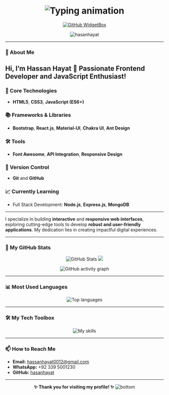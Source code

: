 <h1 align="center">
  <img src="https://readme-typing-svg.demolab.com?font=Fira+Code&size=32&duration=2000&pause=1000&color=34F5FF&center=true&vCenter=true&multiline=true&width=900&height=100&lines=Hi%2C+I'm+Hassan+Hayat!;A+Frontend+Developer+%7C+JavaScript+Enthusiast" alt="Typing animation" />
</h1>  

<div align="center">

[![GitHub WidgetBox](https://github-widgetbox.vercel.app/api/profile?username=hasanhayat&data=followers,repositories,stars,commits&theme=radical&hide_border=true)](https://github.com/Hasanhayat/HasanHayat-widgetbox)

 <img src="https://komarev.com/ghpvc/?username=hasanhayat&label=Profile%20views&color=0e75b6&style=flat" alt="hasanhayat" />

<!--[![committers.top badge](https://user-badge.committers.top/pakistan/hasanhayat.svg)](https://user-badge.committers.top/pakistan/hasanhayat)-->
</div>

---

### 👋 About Me

## Hi, I’m Hassan Hayat 👋 Passionate Frontend Developer and JavaScript Enthusiast!

### 🚀 Core Technologies
- **HTML5**, **CSS3**, **JavaScript (ES6+)**

### 📚 Frameworks & Libraries
- **Bootstrap**, **React.js**, **Material-UI**, **Chakra UI**, **Ant Design**

### 🛠️ Tools
- **Font Awesome**, **API Integration**, **Responsive Design**

### 📂 Version Control
- **Git** and **GitHub**

### 📈 Currently Learning
- Full Stack Development: **Node.js**, **Express.js**, **MongoDB**

---

I specialize in building **interactive** and **responsive web interfaces**, exploring cutting-edge tools to develop **robust and user-friendly applications**. My dedication lies in creating impactful digital experiences.

---

### 🌟 My GitHub Stats

<p align="center">
<img src="https://github-readme-stats.vercel.app/api?username=hasanhayat&theme=github_dark&show_icons=true" alt="GitHub Stats" />
<img src="http://github-readme-streak-stats.herokuapp.com?user=hasanhayat&theme=dark&background=000000"/>
<!-- <img src="https://streak-stats.demolab.com?user=hasanhayat&theme=radical" alt="GitHub streak" />-->
</p>

<p align="center">
  <img src="https://github-readme-activity-graph.vercel.app/graph?username=hasanhayat&theme=github-compact" alt="GitHub activity graph" />
</p>

---

### 📊 Most Used Languages
<p align="center">
  <img src="https://github-readme-stats.vercel.app/api/top-langs/?username=hasanhayat&layout=compact&theme=radical&exclude_repo=Tips-tools" alt="Top languages" />
</p>

---

### 🛠️ My Tech Toolbox

<p align="center">
  <img src="https://skillicons.dev/icons?i=html,css,materialui,js,react,vite,netlify,vercel,bootstrap,git,github,firebase,nodejs,mongodb" alt="My skills" />
</p>

---

### 📫 How to Reach Me

- **Email:** hassanhayat0012@gmail.com
- **WhatsApp:** +92 339 5001230
- **GitHub:** [hasanhayat](https://github.com/hasanhayat)

---

<p align="center">
   <strong>✨ Thank you for visiting my profile! ✨</strong>
  <img src="https://raw.githubusercontent.com/bornmay/bornmay/Update/svg/Bottom.svg" alt="bottom" />
</p>

